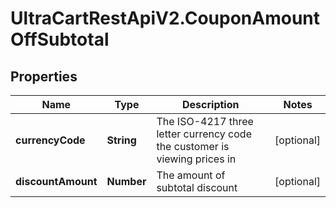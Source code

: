 # UltraCartRestApiV2.CouponAmountOffSubtotal

## Properties
Name | Type | Description | Notes
------------ | ------------- | ------------- | -------------
**currencyCode** | **String** | The ISO-4217 three letter currency code the customer is viewing prices in | [optional] 
**discountAmount** | **Number** | The amount of subtotal discount | [optional] 


